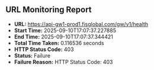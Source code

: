 ## URL Monitoring Report

- **URL:** https://api-gw1-prod1.fisglobal.com/gw/v1/health
- **Start Time:** 2025-09-10T17:07:37.227885
- **End Time:** 2025-09-10T17:07:37.344421
- **Total Time Taken:** 0.116536 seconds
- **HTTP Status Code:** 403
- **Status:** Failure
- **Failure Reason:** HTTP Status Code: 403
